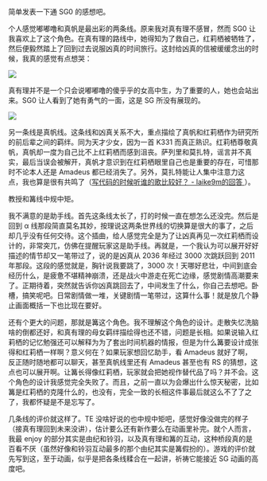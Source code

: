 简单发表一下通 SG0 的感想吧。

个人感觉嘟嘟噜和真帆是最出彩的两条线。原来我对真有理不感冒，然而 SG0 让我喜欢上了这个角色。在真有理的路线中，她得知为了救自己，红莉栖被牺牲了，然后便毅然踏上了回到过去说服凶真的时间旅行。这封给凶真的信被缓缓念出的时候，我真的感觉有点想哭：

![](https://oftdwlsct.qnssl.com/letter.png)

真有理并不是一个只会说嘟嘟噜的傻乎乎的女高中生，为了重要的人，她也会站出来。SG0 让人看到了她有勇气的一面，这是 SG 所没有展现的。

![](https://oftdwlsct.qnssl.com/labmem002.png)

另一条线是真帆线。这条线和凶真关系不大，重点描绘了真帆和红莉栖作为研究所的前后辈之间的羁绊。同为天才少女，因为一首 K331 而真正熟识。红莉栖尊敬真帆，真帆却一度为自己比不上红莉栖而感到沮丧。萨列里和莫扎特，谣言并不真实，最后当误会被解开，真帆才意识到在红莉栖眼里自己也是重要的存在，可惜那时不论本人还是 Amadeus 都已经消失了。另外，莫扎特能让人集中注意力这点，我也算是很有共鸣了（[写代码的时候听谁的歌比较好？ - laike9m的回答 ](https://www.zhihu.com/question/28399220/answer/79799671)）。

教授和篝线中规中矩。

我不满意的是助手线。首先这条线太长了，打的时候一直在想怎么还没完。然后是回到 α 线那段简直莫名其妙，按理说这两条世界线的切换算是很大的事了，之后却几乎没有任何交待。这个插曲，给人感觉完全是为了让凶真再见一次红莉栖而设计的，非常突兀，仿佛在提醒玩家这是助手线。再就是，一个我认为可以展开好好描述的情节却又一笔带过了，说的是凶真从 2036 年经过 3000 次跳跃回到 2011 年那段。这段的感觉就是，胸针说我要跳了，3000 次！天哪好悲壮，中间到底会经历什么，是疲惫不堪精神崩溃，还是战火中游走在死亡边缘，感觉剧情高潮要来了。正期待着，突然就告诉你凶真跳回去了，中间发生了什么，你自己去想吧。卧槽，搞笑呢吧。日常剧情做一堆，关键剧情一笔带过，这算什么事！就是放几个静止画面概括一下也比现在要好。

还有个更大的问题，那就是篝这个角色。我不理解这个角色的设计。走散失忆洗脑啥的倒都还好，和真有理的母女羁绊描绘得也还不错，问题是长相。如果说输入红莉栖的记忆勉强还可以解释为为了套出时间机器的情报，但是为什么篝要设计成张得和红莉栖一样啊？意义何在？如果玩家想回忆助手，看 Amadeus 就好了啊，反正随时随地都可以聊天，甚至真帆线里还有 Amadeus 甚至也有 RS 的猜想，这点也可以展开啊。让篝长得像红莉栖，玩家就会把她视作替代品了吗？并不会。这个角色的设计我感觉完全失败了。而且，之前一直以为会爆出什么惊天秘密，比如篝是红莉栖的克隆什么的，也没有，完全一致的长相这件事最后就这么不了了之了，我都怀疑是不是忘写了。

几条线的评价就这样了。TE 没啥好说的也中规中矩吧，感觉好像没做完的样子（接真有理回到未来没讲），估计要么还有新作要么在动画里补完。就个人而言，我最 enjoy 的部分其实是由纪和铃羽，以及真有理和篝的互动，这种桥段真的是百看不厌（虽然好像和铃羽互动最多的那个由纪其实是篝假扮的）。游戏的评价就先写到这，至于动画，似乎是把各条线糅合在一起讲，祈祷它能接近 SG 动画的高度吧。